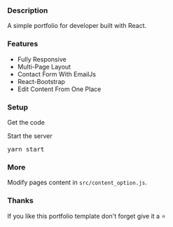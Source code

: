 ### Description

A simple portfolio for developer built with React. 

### Features

- Fully Responsive
- Multi-Page Layout
- Contact Form With EmailJs
- React-Bootstrap
- Edit Content From One Place

### Setup

Get the code

Start the server

<pre>yarn start</pre>

### More

Modify pages content in  `src/content_option.js`.

### Thanks

If you like this portfolio template don't forget give it a ⭐ 
